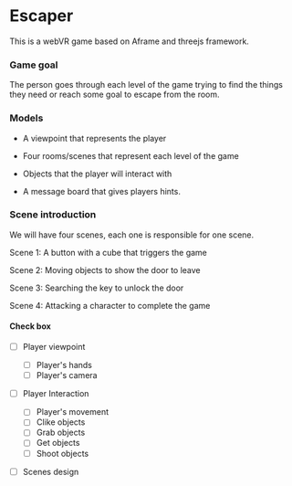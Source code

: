 # Escaper
This is a webVR game based on Aframe and threejs framework. 

### Game goal
The person goes through each level of the game trying to find the things they need or reach some goal to escape from the room. 

### Models

- A viewpoint that represents the player

- Four rooms/scenes that represent each level of the game

- Objects that the player will interact with

- A message board that gives players hints.

### Scene introduction

We will have four scenes, each one is responsible for one scene.

Scene 1: A button with a cube that triggers the game

Scene 2: Moving objects to show the door to leave

Scene 3: Searching the key to unlock the door

Scene 4: Attacking a character to complete the game


#### Check box

- [ ] Player viewpoint 
    - [ ] Player's hands
    - [ ] Player's camera
- [ ] Player Interaction
    - [ ] Player's movement
    - [ ] Clike objects
    - [ ] Grab objects
    - [ ] Get objects
    - [ ] Shoot objects
- [ ] Scenes design

